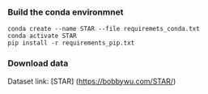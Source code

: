 ### Build the conda environmnet
```
conda create --name STAR --file requiremets_conda.txt
conda activate STAR
pip install -r requirements_pip.txt
```
### Download data
Dataset link: [STAR] (https://bobbywu.com/STAR/)
